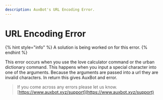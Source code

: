 ```yaml
---
description: AuxBot's URL Encoding Error.
---
```


# URL Encoding Error

{% hint style="info" %}
A solution is being worked on for this error.
{% endhint %}

This error occurs when you use the love calculator command or the urban dictionary command. This happens when you input a special character into one of the arguments. Because the arguments are passed into a url they are invalid characters. In return this gives AuxBot and error.

> If you come across any errors please let us know. [https://www.auxbot.xyz/support](https://www.auxbot.xyz/support)

